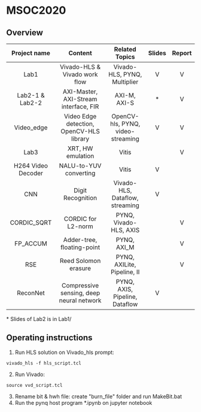 # MSOC2020


## Overview
|    Project name    |                 Content                  |          Related Topics           | Slides | Report |
|:------------------:|:----------------------------------------:|:---------------------------------:|:------:|:------:|
|        Lab1        |      Vivado-HLS & Vivado work flow       |   Vivado-HLS, PYNQ, Multiplier    |   V    |   V    |
|  Lab2-1 & Lab2-2   |  AXI-Master, AXI-Stream interface, FIR   |           AXI-M, AXI-S            |   *    |   V    |
|     Video_edge     | Video Edge detection, OpenCV-HLS library | OpenCV-hls, PYNQ, video-streaming |   V    |   V    |
|        Lab3        |            XRT, HW emulation             |               Vitis               |        |   V    |
| H264 Video Decoder |          NALU-to-YUV converting          |               Vitis               |   V    |        |
|        CNN         |            Digit Recognition             |  Vivado-HLS, Dataflow, streaming  |   V    |        |
|    CORDIC_SQRT     |            CORDIC for L2-norm            |      PYNQ, Vivado-HLS, AXIS       |        |   V    |
|      FP_ACCUM      |        Adder-tree, floating-point        |            PYNQ, AXI_M            |        |   V    |
|        RSE         |           Reed Solomon erasure           |    PYNQ, AXILite, Pipeline, II    |        |   V    |
|      ReconNet      |Compressive sensing, deep neural network  |    PYNQ, AXIS, Pipeline, Dataflow |   V    |        |
\* Slides of Lab2 is in Lab1/
## Operating instructions
1. Run HLS solution on Vivado_hls prompt:
```
vivado_hls -f hls_script.tcl
```
2. Run Vivado:
```
source vvd_script.tcl
```
3. Rename bit & hwh file: create "burn_file" folder and run MakeBit.bat
4. Run the pynq host program *.ipynb on jupyter notebook